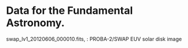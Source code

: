 Data for the Fundamental Astronomy.
=================================

swap_lv1_20120606_000010.fits,
: PROBA-2/SWAP EUV solar disk image
